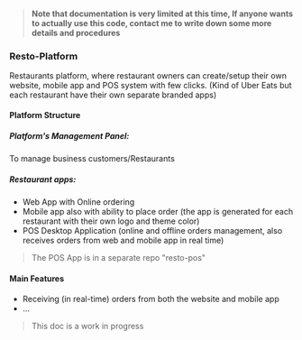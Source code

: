 > #### Note that documentation is very limited at this time, If anyone wants to actually use this code, contact me to write down some more details and procedures

### Resto-Platform
Restaurants platform, where restaurant owners can create/setup their own website, mobile app and POS system with few clicks. (Kind of Uber Eats but each restaurant have their own separate branded apps)

#### Platform Structure

##### Platform's Management Panel:
To manage business customers/Restaurants

##### Restaurant apps:
- Web App with Online ordering
- Mobile app also with ability to place order (the app is generated for each restaurant with their own logo and theme color)
- POS Desktop Application (online and offline orders management, also receives orders from web and mobile app in real time)
> The POS App is in a separate repo "resto-pos"

#### Main Features
- Receiving (in real-time) orders from both the website and mobile app
- ...

> This doc is a work in progress
